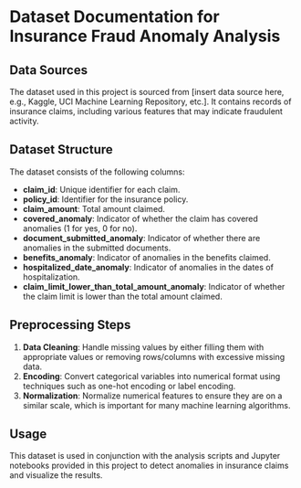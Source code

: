 # Dataset Documentation for Insurance Fraud Anomaly Analysis

## Data Sources
The dataset used in this project is sourced from [insert data source here, e.g., Kaggle, UCI Machine Learning Repository, etc.]. It contains records of insurance claims, including various features that may indicate fraudulent activity.

## Dataset Structure
The dataset consists of the following columns:

- **claim_id**: Unique identifier for each claim.
- **policy_id**: Identifier for the insurance policy.
- **claim_amount**: Total amount claimed.
- **covered_anomaly**: Indicator of whether the claim has covered anomalies (1 for yes, 0 for no).
- **document_submitted_anomaly**: Indicator of whether there are anomalies in the submitted documents.
- **benefits_anomaly**: Indicator of anomalies in the benefits claimed.
- **hospitalized_date_anomaly**: Indicator of anomalies in the dates of hospitalization.
- **claim_limit_lower_than_total_amount_anomaly**: Indicator of whether the claim limit is lower than the total amount claimed.

## Preprocessing Steps
1. **Data Cleaning**: Handle missing values by either filling them with appropriate values or removing rows/columns with excessive missing data.
2. **Encoding**: Convert categorical variables into numerical format using techniques such as one-hot encoding or label encoding.
3. **Normalization**: Normalize numerical features to ensure they are on a similar scale, which is important for many machine learning algorithms.

## Usage
This dataset is used in conjunction with the analysis scripts and Jupyter notebooks provided in this project to detect anomalies in insurance claims and visualize the results.